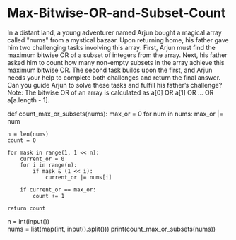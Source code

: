 # Max-Bitwise-OR-and-Subset-Count

In a distant land, a young adventurer named Arjun bought a magical array called "nums" from a mystical bazaar. Upon returning home, his father gave him two challenging tasks involving this array:
First, Arjun must find the maximum bitwise OR of a subset of integers from the array.
Next, his father asked him to count how many non-empty subsets in the array achieve this maximum bitwise OR.
The second task builds upon the first, and Arjun needs your help to complete both challenges and return the final answer. Can you guide Arjun to solve these tasks and fulfill his father’s challenge?
Note: The bitwise OR of an array is calculated as a[0] OR a[1] OR ... OR a[a.length - 1].

def count_max_or_subsets(nums):
    max_or = 0
    for num in nums:
        max_or |= num  
    
    n = len(nums)
    count = 0

    for mask in range(1, 1 << n):
        current_or = 0
        for i in range(n):
            if mask & (1 << i): 
                current_or |= nums[i]
        
        if current_or == max_or:
            count += 1
    
    return count

n = int(input())             
nums = list(map(int, input().split())) 
print(count_max_or_subsets(nums))        
